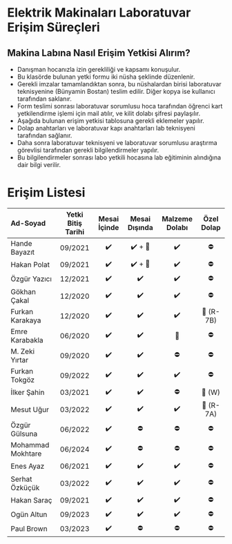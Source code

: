 # Elektrik Makinaları Laboratuvar Erişim Süreçleri

## Makina Labına Nasıl Erişim Yetkisi Alırım?

- Danışman hocanızla izin gerekliliği ve kapsamı konuşulur.
- Bu klasörde bulunan yetki formu iki nüsha şeklinde düzenlenir.
- Gerekli imzalar tamamlandıktan sonra, bu nüshalardan birisi laboratuvar teknisyenine (Bünyamin Bostan) teslim edilir. Diğer kopya ise kullanıcı tarafından saklanır.
- Form teslimi sonrası laboratuvar sorumlusu hoca tarafından öğrenci kart yetkilendirme işlemi için mail atılır, ve kilit dolabı şifresi paylaşılır. 
- Aşağıda bulunan erişim yetkisi tablosuna gerekli eklemeler yapılır.
- Dolap anahtarları ve laboratuvar kapı anahtarları lab teknisyeni tarafından sağlanır.
- Daha sonra laboratuvar teknisyeni ve laboratuvar sorumlusu araştırma görevlisi tarafından gerekli bilgilendirmeler yapılır.
- Bu bilgilendirmeler sonrası labo yetkili hocasına lab eğitiminin alındığına dair bilgi verilir.


# Erişim Listesi


|      Ad-Soyad    | Yetki Bitiş Tarihi| Mesai İçinde | Mesai Dışında | Malzeme Dolabı | Özel Dolap |
|:-----------------|:---------------:|:--------------:|:-------------:|:--------------:|:----------:|
| Hande Bayazıt    | 09/2021 |:heavy_check_mark:|:heavy_check_mark: + :key: |:heavy_check_mark: |  :no_entry:    |
| Hakan Polat      | 09/2021 |:heavy_check_mark:|:heavy_check_mark: + :key:  |:heavy_check_mark: |  :no_entry:   |
| Özgür Yazıcı     | 12/2021 |:heavy_check_mark:|:heavy_check_mark: |:heavy_check_mark: |  :no_entry:     |
| Gökhan Çakal     | 12/2020 |:heavy_check_mark:|:heavy_check_mark: |:heavy_check_mark: |  :no_entry:       |
| Furkan Karakaya  | 12/2020 |:heavy_check_mark:|:heavy_check_mark: |:heavy_check_mark: |  :key: (R-7B)   |
| Emre Karabakla   | 06/2020 |:heavy_check_mark:|:heavy_check_mark: |  :key:      |  :no_entry:       |
| M. Zeki Yırtar   | 09/2020 |:heavy_check_mark:|:heavy_check_mark: |  :no_entry:       | :no_entry:|
| Furkan Tokgöz    | 09/2022 |:heavy_check_mark:|:heavy_check_mark: | :heavy_check_mark: | :no_entry:|
| İlker Şahin      | 03/2021 |:heavy_check_mark:|:heavy_check_mark: | :no_entry: | :key: (W)|
| Mesut Uğur       | 03/2022 |:heavy_check_mark:|:heavy_check_mark: | :heavy_check_mark: | :key: (R-7A)|
| Özgür Gülsuna    | 06/2022 |:heavy_check_mark:|:no_entry: | :no_entry: | :no_entry:|
|Mohammad Mokhtare | 06/2024 |:heavy_check_mark:|:no_entry: | :no_entry: | :no_entry:|
| Enes Ayaz     | 06/2021 |:heavy_check_mark:|:heavy_check_mark: |:heavy_check_mark: |  :no_entry:|  
| Serhat Özküçük    | 03/2022 |:heavy_check_mark:|:heavy_check_mark: |:heavy_check_mark: |  :no_entry:|  
| Hakan Saraç   | 09/2021 |:heavy_check_mark:|:heavy_check_mark: |:heavy_check_mark: |  :no_entry:|  
| Ogün Altun  | 09/2023 |:heavy_check_mark:|:heavy_check_mark: |:heavy_check_mark: |  :no_entry:|  
| Paul Brown  | 03/2023 |:heavy_check_mark:|:no_entry:  | :no_entry:  |  :no_entry:|  
